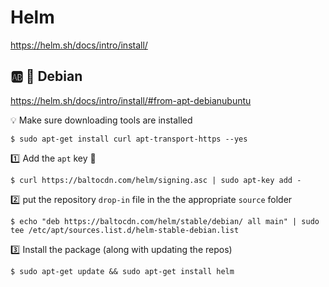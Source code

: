 # Helm

https://helm.sh/docs/intro/install/


## :ab: :penguin: Debian

https://helm.sh/docs/intro/install/#from-apt-debianubuntu

:bulb: Make sure downloading tools are installed

```
$ sudo apt-get install curl apt-transport-https --yes
```

:one: Add the `apt` key :key:

```
$ curl https://baltocdn.com/helm/signing.asc | sudo apt-key add -
```

:two: put the repository `drop-in` file in the the appropriate `source` folder

```
$ echo "deb https://baltocdn.com/helm/stable/debian/ all main" | sudo tee /etc/apt/sources.list.d/helm-stable-debian.list
```

:three: Install the package (along with updating the repos)

```
$ sudo apt-get update && sudo apt-get install helm
```
